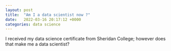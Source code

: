 ```yaml
---
layout: post
title:  "Am I a data scientist now ?"
date:   2022-03-16 20:17:12 +0000
categories: data science
---
```

I received my data science certificate from Sheridan College; however does that make me a data scientist?


